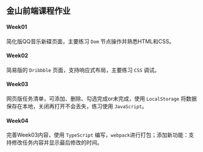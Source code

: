 ## 金山前端课程作业
#### Week01
简化版QQ音乐新碟页面，主要练习 `Dom` 节点操作并熟悉HTML和CSS。

#### Week02
简易版的 `Dribbble` 页面，支持响应式布局，主要练习 `CSS` 调试。

#### Week03
网页版任务清单，可添加、删除、勾选完成or未完成，使用 `LocalStorage` 将数据保存在本地，关闭再打开不会丢失，练习使用 `JavaScript`。

#### Week04
完善Week03内容，使用 `TypeScript` 编写，`webpack`进行打包；添加新功能：支持修改任务内容并显示最后修改的时间。
